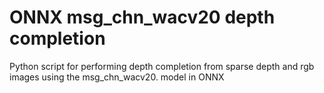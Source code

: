 # ONNX msg_chn_wacv20 depth completion
Python script for performing depth completion from sparse depth and rgb images using the msg_chn_wacv20. model in ONNX

